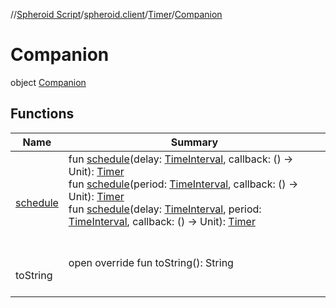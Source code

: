 //[Spheroid Script](../../../index.md)/[spheroid.client](../../index.md)/[Timer](../index.md)/[Companion](index.md)



# Companion  
 object [Companion](index.md)   


## Functions  
  
|  Name|  Summary| 
|---|---|
| [schedule](schedule.md)| fun [schedule](schedule.md)(delay: [TimeInterval](../../../spheroid/-time-interval/index.md), callback: () -> Unit): [Timer](../index.md)  <br>fun [schedule](schedule.md)(period: [TimeInterval](../../../spheroid/-time-interval/index.md), callback: () -> Unit): [Timer](../index.md)  <br>fun [schedule](schedule.md)(delay: [TimeInterval](../../../spheroid/-time-interval/index.md), period: [TimeInterval](../../../spheroid/-time-interval/index.md), callback: () -> Unit): [Timer](../index.md)  <br><br><br>
| toString| open override fun toString(): String  <br><br><br>

